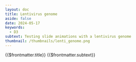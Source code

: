 ```yaml
---
layout: doc
title: Lentivirus genome
aside: false
date: 2024-05-17
keywords:
  - D3
subtext: Testing slide animations with a lentivirus genome
thumbnail: /thumbnails/lenti_genome.png
---
```


<FigureTitle>{{$frontmatter.title}}</FigureTitle>
<SubtitleHeader>{{$frontmatter.subtext}}</SubtitleHeader>
<D3PlotContainer>
<svg></svg>
</D3PlotContainer>

<script setup>
import { ref, onMounted } from 'vue';
import * as d3 from 'd3';

const svgContainer = ref(null);

let dataSet = [
  { start: 1, stop: 634, name: 'LTR' },
  { start: 681, stop: 806, name: 'Psi' },
  { start: 1301, stop: 1536, name: 'RRE' },
  { start: 2225, stop: 2592, name: 'rTRE3GS' },
  { start: 2644, stop: 4356, name: 'RBP' },
  { start: 4446, stop: 4953, name: 'CMV' },
  { start: 5031, stop: 5723, name: 'ZsGreen' },
  { start: 5796, stop: 6395, name: 'PuroR' },
  { start: 6403, stop: 6991, name: 'WPRE' },
  { start: 7065, stop: 7698, name: 'LTR' },

];



const width = 400;
const height = 200;
const margin = { top: 20, right: 20, bottom: 40, left: 20 };

const x = d3.scaleLinear()
  .domain([0, d3.max(dataSet, d => d.stop)])
  .range([margin.left, width - margin.right])
  .nice();

const color = d3.scaleOrdinal(d3.schemeTableau10);

function startAnimation(svg, gRects, gLabels, gx, xTitle, backboneText) {
  gRects.attr("x", width + 50);
  gLabels.attr("x", width + 50);
  gx.attr('transform', `translate(0,${height + 50})`);
  xTitle.attr('y', height + 50);
  backboneText.attr('opacity', 1);

  gRects.transition()
    .duration(3000)
    .ease(d3.easeCubicInOut)
    .attr("x", d => x(d.start));

  gLabels.transition()
    .duration(3000)
    .ease(d3.easeCubicInOut)
    .attr("x", d => (x(d.start) + x(d.stop)) / 2);
  
  gx.transition()
    .duration(3000)
    .ease(d3.easeCubicInOut)
    .attr('transform', `translate(0,${height / 2 + 15})`);

  xTitle.transition()
    .duration(3000)
    .ease(d3.easeCubicInOut)
    .attr('y', height - 50)

  backboneText.transition()
    .duration(3000)
    .attr('opacity', 0);

  setTimeout(() => {
    startAnimation(svg, gRects, gLabels, gx, xTitle, backboneText);
  }, 6000);
}

onMounted(() => {
  const svg = d3.select('svg')
    .attr('preserveAspectRatio', "xMinYMin meet")
    .attr("viewBox", [0, 0, width, height]);
  
  svg.append("g")
    .append("rect")
    .attr("fill", "currentColor")
    .attr("x", margin.left)
    .attr("y", height / 2)
    .attr("height", 10)
    .attr("width", width - margin.right - margin.left);

  const backboneText = svg.append('text')
    .attr('class', 'backbone-text')
    .attr('x', width / 2)
    .attr('y', height / 2 - 20)
    .attr('text-anchor', 'middle')
    .attr('font-size', '14px')
    .attr('fill', 'currentColor')
    .text('Lentivirus Backbone');

  const gRects = svg.selectAll("rect.data")
    .data(dataSet)
    .enter()
    .append("rect")
    .attr("class", "data")
    .attr("fill", (d, i) => color(i))
    .attr("x", 1000)
    .attr("y", height / 2 -2)
    .attr("height", 14)
    .attr("width", d => x(d.stop) - x(d.start));

  const gLabels = svg.selectAll("text.label")
    .data(dataSet)
    .enter()
    .append("text")
    .attr("class", "label")
    .attr("x", 1000)
    .attr("y", height / 2 - 6)
    .attr("text-anchor", "middle")
    .attr("font-size", "6px")
    .attr("fill", (d, i) => color(i))
    .text(d => d.name);

  const gx = svg.append('g')
    .call(d3.axisBottom(x).ticks(10).tickSizeInner(4))
    .call(g => g.select(".domain").remove())
    .attr('font-size', '6px')
    .attr('color', 'currentColor');

  const xTitle = svg.append('text')
    .attr('class', 'axis-title')
    .attr('x', width/2)
    .attr('y', height - 50)
    .attr('text-anchor', 'middle')
    .attr('font-size', '6px')
    .attr('fill', 'currentColor')
    .text('Position (bp)');

  startAnimation(svg, gRects, gLabels, gx, xTitle, backboneText);
});
</script>
